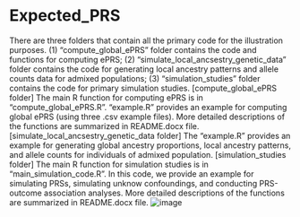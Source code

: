 # Expected_PRS

There are three folders that contain all the primary code for the illustration purposes. (1) “compute_global_ePRS” folder contains the code and functions for computing ePRS; (2) “simulate_local_ancsestry_genetic_data” folder contains the code for generating local ancestry patterns and allele counts data for admixed populations; (3) “simulation_studies” folder contains the code for primary simulation studies. 
[compute_global_ePRS folder] The main R function for computing ePRS is in “compute_global_ePRS.R”. “example.R” provides an example for computing global ePRS (using three .csv example files). More detailed descriptions of the functions are summarized in README.docx file.
[simulate_local_ancsestry_genetic_data folder] The “example.R” provides an example for generating global ancestry proportions, local ancestry patterns, and allele counts for individuals of admixed population. 
[simulation_studies folder] The main R function for simulation studies is in “main_simulation_code.R”. In this code, we provide an example for simulating PRSs, simulating unknow confoundings, and conducting PRS-outcome association analyses. More detailed descriptions of the functions are summarized in README.docx file.
![image](https://github.com/Gene-Huang/Expected_PRS/assets/12572722/0e76cca1-ec9b-4574-9237-7ded3ac9db5d)

